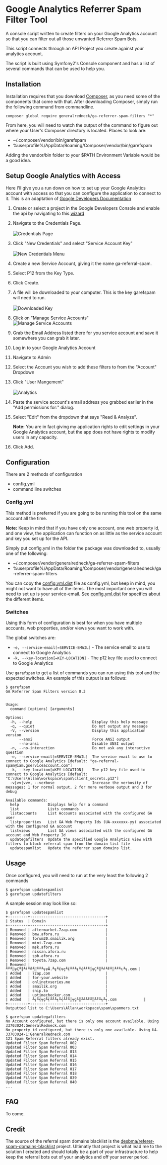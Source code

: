 # Google Analytics Referrer Spam Filter Tool

A console script written to create filters on your Google Analytics account so
that you can filter out all those unwanted Referrer Spam Bots.

This script connects through an API Project you create against your analytics
account.

The script is built using Symfony2's Console component and has a list of several
commands that can be used to help you.

## Installation

Installation requires that you download [Composer](https://getcomposer.org/), as
you need some of the components that come with that. After downloading Composer,
simply run the following command from commandline.

`composer global require generalredneck/ga-referrer-spam-filters "*"`

From here, you will need to watch the output of the command to figure out where
your User's Composer directory is located. Places to look are:

* ~/.composer/vendor/bin/garefspam
* %userprofile%/AppData/Roaming/Composer/vendor/bin/garefspam

Adding the vendor/bin folder to your $PATH Environment Variable would be a good
idea.

## Setup Google Analytics with Access

Here I'll give you a run down on how to set up your Google Analytics account
with access so that you can configure the application to connect to it. This is
an adaptation of [Google Developers Documentation][setup-1]

1. Create or select a project in the Google Developers Console and enable the
   api by navigating to this [wizard][setup-2]
2. Navigate to the Credentials Page.    
   <br />![Credentials Page][setupimg-1]<br />
3. Click "New Credentials" and select "Service Account Key"    
   <br />![New Credentials Menu][setupimg-2]<br />
4. Create a new Service Account, giving it the name ga-referral-spam. 
5. Select P12 from the Key Type.
6. Click Create. 
7. A file will be downloaded to your computer. This is the key garefspam will 
   need to run.    
   <br />![Downloaded Key][setupimg-3]<br />
8. Click on "Manage Service Accounts"
   <br />![Manage Service Accounts][setupimg-4]<br />
9. Grab the Email Address listed there for you service account and save it 
   somewhere you can grab it later. 
10. Log in to your Google Analytics Account 
11. Navigate to Admin 
12. Select the Account you wish to add these filters to from the "Account" 
    Dropdown
13. Click "User Mangement"     
    <br />![Analytics][setupimg-5]<br /> 
14. Paste the service account's email address you grabbed earlier in the 
    "Add permissions for:" dialog. 
15. Select "Edit" from the dropdown that says "Read & Analyze".
    
    **Note:** You are in fact giving my application rights to edit settings in
    your Google Analytics account, but the app does not have rights to modify 
    users in any capacity. 

16. Click Add.

[setup-1]: https://developers.google.com/analytics/devguides/reporting/core/v3/quickstart/service-php
[setup-2]: https://console.developers.google.com/flows/enableapi?apiid=analytics&credential=client_key

[setupimg-1]: http://content.screencast.com/users/talkitivewizard/folders/Jing/media/3802c447-6e3c-4d17-bd27-cae73b8168bc/2015-12-28_1146.png
[setupimg-2]: http://content.screencast.com/users/talkitivewizard/folders/Jing/media/015b4ff4-8351-44c0-92bc-9700d9fcde3d/2015-12-28_1149.png
[setupimg-3]: http://content.screencast.com/users/talkitivewizard/folders/Jing/media/72575922-63f9-4cda-be81-f9039ae605f1/2015-12-28_1155.png
[setupimg-4]: http://content.screencast.com/users/talkitivewizard/folders/Jing/media/3ba7aa4a-205c-4b6a-88a2-c80c1b8e28d0/2015-12-28_1203.png
[setupimg-5]: http://content.screencast.com/users/talkitivewizard/folders/Jing/media/e3af0721-08c6-483f-bcf5-4e4e3285d783/2015-12-28_1208.png

## Configuration

There are 2 methods of configuration

* config.yml
* command line switches

### Config.yml

This method is preferred if you are going to be running this tool on the same
account all the time.

**Note:** Keep in mind that if you have only one account, one web property id, 
and one view, the application can function on as little as the service account 
and key you set up for the API.

Simply put config.yml in the folder the package was downloaded to, usually one
of the following:

* ~/.composer/vendor/generalredneck/ga-referrer-spam-filters 
* %userprofile%/AppData/Roaming/Composer/vendor/generalredneck/ga-referrer-spam-filters

You can copy the [config.yml.dist][config-1] file as config.yml, but keep
in mind, you might not want to have all of the items. The most important one you
will need to set up is your service-email. See [config.yml.dist][config-1] for 
specifics about the different items.

[config-1]:https://github.com/generalredneck/ga-referrer-spam-filters/blob/master/config.yml.dist

### Switches

Using this form of configuration is best for when you have multiple accounts,
web properties, and/or views you want to work with.

The global switches are:

* `-e, --service-email[=SERVICE-EMAIL]` - The service email 
  to use to connect to Google Analytics
* `-k, --key-location[=KEY-LOCATION]` - The p12 key file used 
  to connect to Google Analytics

Use `garefspam` to get a list of commands you can run using this tool and the
expected switches. An example of this output is as follows:

    $ garefspam
    GA Referrer Spam Filters version 0.3


    Usage:
      command [options] [arguments]

    Options:
      -h, --help                           Display this help message
      -q, --quiet                          Do not output any message
      -V, --version                        Display this application version
          --ansi                           Force ANSI output
          --no-ansi                        Disable ANSI output
      -n, --no-interaction                 Do not ask any interactive question
      -e, --service-email[=SERVICE-EMAIL]  The service email to use to connect to Google Analytics [default: "ga-referral-spam@iam.gserviceaccount.com"]
      -k, --key-location[=KEY-LOCATION]    The p12 key file used to connect to Google Analytics [default: "C:\Users\Allan\workspace\spam\client_secrets.p12"]
      -v|vv|vvv, --verbose                 Increase the verbosity of messages: 1 for normal output, 2 for more verbose output and 3 for debug

    Available commands:
      help             Displays help for a command
      list             Lists commands
      listaccounts     List Accounts associated with the configured GA user
      listproperties   List GA Web Property Ids (UA-xxxxxxx-yy) associated with the configured GA account
      listviews        List GA views associated with the configured GA account and Web Property Id
      updategafilters  Update the specified Google Analytics view with filters to block referral spam from the domain list file
      updatespamlist   Update the referrer spam domains list.

## Usage

Once configured, you will need to run at the very least the following 2 commands

    $ garefspam updatespamlist 
    $ garefspam updatefilters

A sample session may look like so:

    $ garefspam updatespamlist
    +---------+----------------------------------+
    | Status  | Domain                           |
    +---------+----------------------------------+
    | Removed | aftermarket.7zap.com             |
    | Removed | bmw.afora.ru                     |
    | Removed | forum20.smailik.org              |
    | Removed | mini.7zap.com                    |
    | Removed | msk.afora.ru                     |
    | Removed | nissan.afora.ru                  |
    | Removed | spb.afora.ru                     |
    | Removed | toyota.7zap.com                  |
    | Removed | ╨╜╨░╤Ç╨║╨╛╨╝╨░╨╜╨╕╤Å.╨╗╨╡╤ç╨╡╨╜╨╕╨╡╨╜╨░╤Ç╨║╨╛╨╝╨░╨╜╨╕╨╕.com |
    | Added   | 7zap.com                         |
    | Added   | for-your.website                 |
    | Added   | onlinetvseries.me                |
    | Added   | smailik.org                      |
    | Added   | snip.to                          |
    | Added   | uptimechecker.com                |
    | Added   | ╨╗╨╡╤ç╨╡╨╜╨╕╨╡╨╜╨░╤Ç╨║╨╛╨╝╨░╨╜╨╕╨╕.com            |
    +---------+----------------------------------+
    Outputted list to C:\Users\Allan\workspace\spam\spammers.txt

    $ garefspam updategafilters
    No Account configured, but there is only one account available. Using 33703024:GeneralRedneck.com
    No property id configured, but there is only one available. Using UA-33703024-1:GeneralRedneck.com
    121 Spam Referral filters already exist.
    Updated Filter Spam Referral 002
    Updated Filter Spam Referral 003
    Updated Filter Spam Referral 013
    Updated Filter Spam Referral 014
    Updated Filter Spam Referral 015
    Updated Filter Spam Referral 016
    Updated Filter Spam Referral 017
    Updated Filter Spam Referral 018
    Updated Filter Spam Referral 039
    Updated Filter Spam Referral 040
    ...

## FAQ

To come.

## Credit

The source of the referral spam domains blacklist is the [desbma/referer-spam-domains-blacklist][credit-1] project. Ultimatly that project is what lead me to the solution I created and should totally be a part of your infrastructure to help keep the referral bots out of your analytics and off your server period.

[credit-1]: https://github.com/desbma/referer-spam-domains-blacklist
